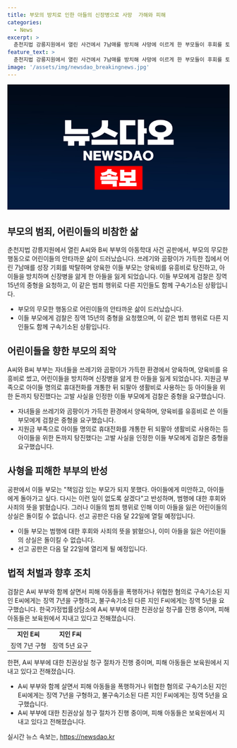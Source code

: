 ```yaml
---
title: 부모의 방치로 인한 아들의 신장병으로 사망  가해와 피해
categories:
  - News
excerpt: >
  춘천지법 강릉지원에서 열린 사건에서 7남매를 방치해 사망에 이르게 한 부모들이 후회를 토로했습니다. 검찰은 부모에게 최대 15년의 징역을 요청했으며, 아동 관련 기관 취업제한도 제시했습니다. 부부는 지원금을 유흥비로 쓰고 아이들을 방치한 혐의를 인정했으며, 결심을 토로하며 다시는 이런 일이 없도록 살겠다고 말했습니다. 같은 혐의로 구속기소된 지인에게도 징역이 요청되었으며, 선고는 다음 달에 예정되어 있습니다. 한편, 피해 아동들은 보육원에서 지내고 있습니다.
feature_text: >
  춘천지법 강릉지원에서 열린 사건에서 7남매를 방치해 사망에 이르게 한 부모들이 후회를 토로했습니다. 검찰은 부모에게 최대 15년의 징역을 요청했으며, 아동 관련 기관 취업제한도 제시했습니다. 부부는 지원금을 유흥비로 쓰고 아이들을 방치한 혐의를 인정했으며, 결심을 토로하며 다시는 이런 일이 없도록 살겠다고 말했습니다. 같은 혐의로 구속기소된 지인에게도 징역이 요청되었으며, 선고는 다음 달에 예정되어 있습니다. 한편, 피해 아동들은 보육원에서 지내고 있습니다.
image: '/assets/img/newsdao_breakingnews.jpg'
---
```


<p><img src="/assets/img/newsdao_breakingnews.jpg" alt="koreaapp 속보" /></p>

<h2 data-ke-size="size26">부모의 범죄, 어린이들의 비참한 삶</h2>

<p data-ke-size="size16">춘천지법 강릉지원에서 열린 A씨와 B씨 부부의 아동학대 사건 공판에서, 부모의 무모한 행동으로 어린이들의 안타까운 삶이 드러났습니다. 쓰레기와 곰팡이가 가득한 집에서 어린 7남매를 성장 기회를 박탈하며 양육한 이들 부모는 양육비를 유흥비로 탕진하고, 아이들을 방치하며 신장병을 앓게 한 아들을 잃게 되었습니다. 이들 부모에게 검찰은 징역 15년의 중형을 요청하고, 이 같은 범죄 행위로 다른 지인들도 함께 구속기소된 상황입니다.</p>

<ul>
<li>부모의 무모한 행동으로 어린이들의 안타까운 삶이 드러났습니다.</li>
<li>이들 부모에게 검찰은 징역 15년의 중형을 요청했으며, 이 같은 범죄 행위로 다른 지인들도 함께 구속기소된 상황입니다.</li>
</ul>

<h2 data-ke-size="size26">어린이들을 향한 부모의 죄악</h2>

<p data-ke-size="size16">A씨와 B씨 부부는 자녀들을 쓰레기와 곰팡이가 가득한 환경에서 양육하며, 양육비를 유흥비로 썼고, 어린이들을 방치하며 신장병을 앓게 한 아들을 잃게 되었습니다. 지원금 부족으로 아이들 명의로 휴대전화를 개통한 뒤 되팔아 생활비로 사용하는 등 아이들을 위한 돈까지 탕진했다는 고발 사실을 인정한 이들 부모에게 검찰은 중형을 요구했습니다.</p>

<ul>
<li>자녀들을 쓰레기와 곰팡이가 가득한 환경에서 양육하며, 양육비를 유흥비로 쓴 이들 부모에게 검찰은 중형을 요구했습니다.</li>
<li>지원금 부족으로 아이들 명의로 휴대전화를 개통한 뒤 되팔아 생활비로 사용하는 등 아이들을 위한 돈까지 탕진했다는 고발 사실을 인정한 이들 부모에게 검찰은 중형을 요구했습니다.</li>
</ul>

<h2 data-ke-size="size26">사형을 피해한 부부의 반성</h2>

<p data-ke-size="size16">공판에서 이들 부모는 "책임감 있는 부모가 되지 못했다. 아이들에게 미안하고, 아이들에게 돌아가고 싶다. 다시는 이런 일이 없도록 살겠다"고 반성하며, 범행에 대한 후회와 사죄의 뜻을 밝혔습니다. 그러나 이들의 범죄 행위로 인해 이미 아들을 잃은 어린이들의 상실은 돌이킬 수 없습니다. 선고 공판은 다음 달 22일에 열릴 예정입니다.</p>

<ul>
<li>이들 부모는 범행에 대한 후회와 사죄의 뜻을 밝혔으나, 이미 아들을 잃은 어린이들의 상실은 돌이킬 수 없습니다.</li>
<li>선고 공판은 다음 달 22일에 열리게 될 예정입니다.</li>
</ul>

<h2 data-ke-size="size26">법적 처벌과 향후 조치</h2>

<p data-ke-size="size16">검찰은 A씨 부부와 함께 살면서 피해 아동들을 폭행하거나 위협한 혐의로 구속기소된 지인 E씨에게는 징역 7년을 구형하고, 불구속기소된 다른 지인 F씨에게는 징역 5년을 요구했습니다. 한국가정법률상담소에 A씨 부부에 대한 친권상실 청구를 진행 중이며, 피해 아동들은 보육원에서 지내고 있다고 전해졌습니다.</p>

<table>
<tbody>
<tr>
<td style="text-align: center; height: 17px;"><b>지인 E씨</b></td>
<td style="text-align: center; height: 17px;"><b>지인 F씨</b></td>
</tr>
<tr>
<td style="text-align: center; height: 17px;">징역 7년 구형</td>
<td style="text-align: center; height: 17px;">징역 5년 요구</td>
</tr>
</tbody>
</table>

<p data-ke-size="size16">한편, A씨 부부에 대한 친권상실 청구 절차가 진행 중이며, 피해 아동들은 보육원에서 지내고 있다고 전해졌습니다.</p>

<ul>
<li>A씨 부부와 함께 살면서 피해 아동들을 폭행하거나 위협한 혐의로 구속기소된 지인 E씨에게는 징역 7년을 구형하고, 불구속기소된 다른 지인 F씨에게는 징역 5년을 요구했습니다.</li>
<li>A씨 부부에 대한 친권상실 청구 절차가 진행 중이며, 피해 아동들은 보육원에서 지내고 있다고 전해졌습니다.</li>
</ul>
실시간 뉴스 속보는, <a href="https://newsdao.kr" rel="dofollow">https://newsdao.kr</a>


